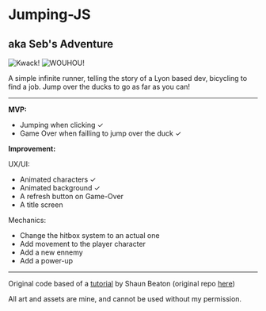 # Jumping-JS 
## aka Seb's Adventure
![Kwack!](https://i.imgur.com/GP8HGm8.gif) ![WOUHOU!](https://i.imgur.com/2GzErVe.gif)

A simple infinite runner, telling the story of a Lyon based dev, bicycling to find a job. Jump over the ducks to go as far as you can!
***

**MVP:**
* Jumping when clicking ✓
* Game Over when failling to jump over the duck ✓

**Improvement:**

UX/UI:

* Animated characters ✓
* Animated background ✓
* A refresh button on Game-Over
* A title screen

Mechanics:

* Change the hitbox system to an actual one
* Add movement to the player character
* Add a new ennemy
* Add a power-up

***

Original code based of a [tutorial](https://www.youtube.com/c/KnifeCircus) by Shaun Beaton (original repo [here](https://github.com/Beat0154/easiest-game-ever))

All art and assets are mine, and cannot be used without my permission.
